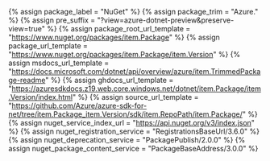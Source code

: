 {% assign package_label = "NuGet" %}
{% assign package_trim = "Azure." %}
{% assign pre_suffix = "?view=azure-dotnet-preview&amp;preserve-view=true" %}
{% assign package_root_url_template = "https://www.nuget.org/packages/item.Package" %}
{% assign package_url_template = "https://www.nuget.org/packages/item.Package/item.Version" %}
{% assign msdocs_url_template = "https://docs.microsoft.com/dotnet/api/overview/azure/item.TrimmedPackage-readme" %}
{% assign ghdocs_url_template = "https://azuresdkdocs.z19.web.core.windows.net/dotnet/item.Package/item.Version/index.html" %}
{% assign source_url_template = "https://github.com/Azure/azure-sdk-for-net/tree/item.Package_item.Version/sdk/item.RepoPath/item.Package/" %}
{% assign nuget_service_index_url = "https://api.nuget.org/v3/index.json" %}
{% assign nuget_registration_service = "RegistrationsBaseUrl/3.6.0" %}
{% assign nuget_deprecation_service = "PackagePublish/2.0.0" %}
{% assign nuget_package_content_service = "PackageBaseAddress/3.0.0" %}

